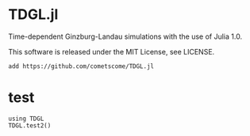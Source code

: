 # TDGL.jl
Time-dependent Ginzburg-Landau simulations with the use of Julia 1.0.

This software is released under the MIT License, see LICENSE.

```
add https://github.com/cometscome/TDGL.jl
```

# test
```
using TDGL
TDGL.test2()
```
